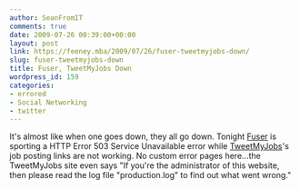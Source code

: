 ```yaml
---
author: SeanFromIT
comments: true
date: 2009-07-26 00:39:00+00:00
layout: post
link: https://feeney.mba/2009/07/26/fuser-tweetmyjobs-down/
slug: fuser-tweetmyjobs-down
title: Fuser, TweetMyJobs Down
wordpress_id: 159
categories:
- errored
- Social Networking
- twitter
---
```


It's almost like when one goes down, they all go down. Tonight [Fuser](http://www.fuser.com/) is sporting a HTTP Error 503 Service Unavailable error while [TweetMyJobs](http://www.tweetmyjobs.com/)'s job posting links are not working. No custom error pages here...the TweetMyJobs site even says "If you're the administrator of this website, then please read the log file "production.log" to find out what went wrong."
